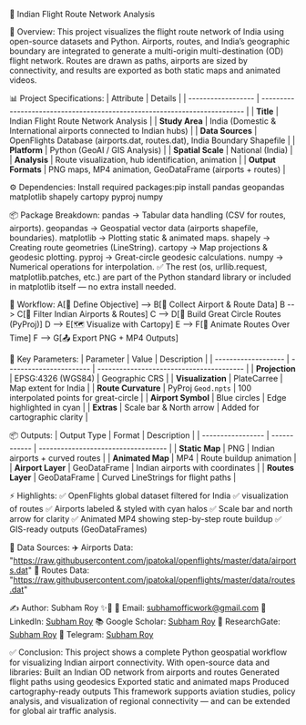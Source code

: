 🛫 Indian Flight Route Network Analysis

📄 Overview:
This project visualizes the flight route network of India using open-source datasets and Python. Airports, routes, and India’s geographic boundary are integrated to generate a multi-origin multi-destination (OD) flight network. Routes are drawn as paths, airports are sized by connectivity, and results are exported as both static maps and animated videos.

📊 Project Specifications:
| Attribute          | Details                                                                   |
| ------------------ | ------------------------------------------------------------------------- |
| **Title**          | Indian Flight Route Network Analysis                                      |
| **Study Area**     | India (Domestic & International airports connected to Indian hubs)        |
| **Data Sources**   | OpenFlights Database (airports.dat, routes.dat), India Boundary Shapefile |
| **Platform**       | Python (GeoAI / GIS Analysis)                                             |
| **Spatial Scale**  | National (India)                                                          |
| **Analysis**       | Route visualization, hub identification, animation                        |
| **Output Formats** | PNG maps, MP4 animation, GeoDataFrame (airports + routes)                 |

⚙️ Dependencies:
Install required packages:pip install pandas geopandas matplotlib shapely cartopy pyproj numpy

📦 Package Breakdown:
      pandas → Tabular data handling (CSV for routes, airports).
      geopandas → Geospatial vector data (airports shapefile, boundaries).
      matplotlib → Plotting static & animated maps.
      shapely → Creating route geometries (LineString).
      cartopy → Map projections & geodesic plotting.
      pyproj → Great-circle geodesic calculations.
      numpy → Numerical operations for interpolation.
✅ The rest (os, urllib.request, matplotlib.patches, etc.) are part of the Python standard library or included in matplotlib itself — no extra install needed.

🚀 Workflow:
    A[🎯 Define Objective] --> B[📂 Collect Airport & Route Data]
    B --> C[🧹 Filter Indian Airports & Routes]
    C --> D[🛫 Build Great Circle Routes (PyProj)]
    D --> E[🗺️ Visualize with Cartopy]
    E --> F[🎥 Animate Routes Over Time]
    F --> G[📤 Export PNG + MP4 Outputs]

📌 Key Parameters:
| Parameter           | Value                   | Description                              |
| ------------------- | ----------------------- | ---------------------------------------- |
| **Projection**      | EPSG:4326 (WGS84)       | Geographic CRS                           |
| **Visualization**   | PlateCarree             | Map extent for India                     |
| **Route Curvature** | PyProj `Geod.npts`      | 100 interpolated points for great-circle |
| **Airport Symbol**  | Blue circles            | Edge highlighted in cyan                 |
| **Extras**          | Scale bar & North arrow | Added for cartographic clarity           |

📦 Outputs:
| Output Type       | Format       | Description                         |
| ----------------- | ------------ | ----------------------------------- |
| **Static Map**    | PNG          | Indian airports + curved routes     |
| **Animated Map**  | MP4          | Route buildup animation             |
| **Airport Layer** | GeoDataFrame | Indian airports with coordinates    |
| **Routes Layer**  | GeoDataFrame | Curved LineStrings for flight paths |

⚡ Highlights:
    ✅ OpenFlights global dataset filtered for India
    ✅ visualization of routes
    ✅ Airports labeled & styled with cyan halos
    ✅ Scale bar and north arrow for clarity
    ✅ Animated MP4 showing step-by-step route buildup
    ✅ GIS-ready outputs (GeoDataFrames)

📍 Data Sources:
    ✈️ Airports Data: "https://raw.githubusercontent.com/jpatokal/openflights/master/data/airports.dat"
    🛫 Routes Data: "https://raw.githubusercontent.com/jpatokal/openflights/master/data/routes.dat"

✍️ Author:
    Subham Roy ✨🌟
    📧 Email: subhamofficwork@gmail.com
    🔗 LinkedIn: [Subham Roy](https://www.linkedin.com/in/subham-roy-601867167?lipi=urn%3Ali%3Apage%3Ad_flagship3_profile_view_base_contact_details%3B2tlU2GXwQfmIQ5nAbBR26g%3D%3D)
    📚 Google Scholar: [Subham Roy](https://scholar.google.com/citations?user=bTxDrQgAAAAJ&hl=en)
    📝 ResearchGate: [Subham Roy](https://www.researchgate.net/profile/Subham-Roy-14)
    💬 Telegram: [Subham Roy](https://t.me/SubhamGeospatialAI)

✅ Conclusion:
      This project shows a complete Python geospatial workflow for visualizing Indian airport connectivity. 
      With open-source data and libraries:
        Built an Indian OD network from airports and routes
        Generated flight paths using geodesics
        Exported static and animated maps
        Produced cartography-ready outputs
      This framework supports aviation studies, policy analysis, and visualization of regional connectivity — and can be extended for global air traffic analysis.
